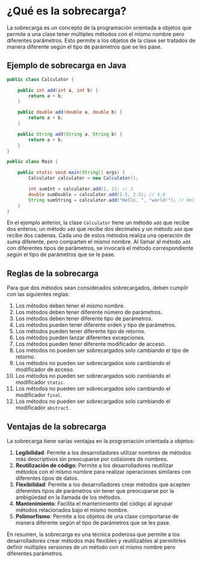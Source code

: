 # ¿Qué es la sobrecarga?

La sobrecarga es un concepto de la programación orientada a objetos que permite a una clase tener múltiples métodos con
el mismo nombre pero diferentes parámetros. Esto permite a los objetos de la clase ser tratados de manera diferente
según el tipo de parámetros que se les pase.

## Ejemplo de sobrecarga en Java

```java
public class Calculator {

    public int add(int a, int b) {
        return a + b;
    }

    public double add(double a, double b) {
        return a + b;
    }

    public String add(String a, String b) {
        return a + b;
    }
}
```

```java
public class Main {

    public static void main(String[] args) {
        Calculator calculator = new Calculator();

        int sumInt = calculator.add(1, 2); // 3
        double sumDouble = calculator.add(1.5, 2.5); // 4.0
        String sumString = calculator.add("Hello, ", "world!"); // Hello, world!
    }
}
```

En el ejemplo anterior, la clase `Calculator` tiene un método `add` que recibe dos enteros, un método `add` que recibe
dos decimales y un método `add` que recibe dos cadenas. Cada uno de estos métodos realiza una operación de suma
diferente, pero comparten el mismo nombre. Al llamar al método `add` con diferentes tipos de parámetros, se invocará
el método correspondiente según el tipo de parámetros que se le pase.

## Reglas de la sobrecarga

Para que dos métodos sean considerados sobrecargados, deben cumplir con las siguientes reglas:

1. Los métodos deben tener el mismo nombre.
2. Los métodos deben tener diferente número de parámetros.
3. Los métodos deben tener diferente tipo de parámetros.
4. Los métodos pueden tener diferente orden y tipo de parámetros.
5. Los métodos pueden tener diferente tipo de retorno.
6. Los métodos pueden lanzar diferentes excepciones.
7. Los métodos pueden tener diferente modificador de acceso.
8. Los métodos no pueden ser sobrecargados solo cambiando el tipo de retorno.
9. Los métodos no pueden ser sobrecargados solo cambiando el modificador de acceso.
10. Los métodos no pueden ser sobrecargados solo cambiando el modificador `static`.
11. Los métodos no pueden ser sobrecargados solo cambiando el modificador `final`.
12. Los métodos no pueden ser sobrecargados solo cambiando el modificador `abstract`.

## Ventajas de la sobrecarga

La sobrecarga tiene varias ventajas en la programación orientada a objetos:

1. **Legibilidad**: Permite a los desarrolladores utilizar nombres de métodos más descriptivos sin preocuparse por
   colisiones de nombres.
2. **Reutilización de código**: Permite a los desarrolladores reutilizar métodos con el mismo nombre para realizar
   operaciones similares con diferentes tipos de datos.
3. **Flexibilidad**: Permite a los desarrolladores crear métodos que acepten diferentes tipos de parámetros sin tener
   que preocuparse por la ambigüedad en la llamada de los métodos.
4. **Mantenimiento**: Facilita el mantenimiento del código al agrupar métodos relacionados bajo el mismo nombre.
5. **Polimorfismo**: Permite a los objetos de una clase comportarse de manera diferente según el tipo de parámetros que
   se les pase.

En resumen, la sobrecarga es una técnica poderosa que permite a los desarrolladores crear métodos más flexibles y
reutilizables al permitirles definir múltiples versiones de un método con el mismo nombre pero diferentes parámetros.